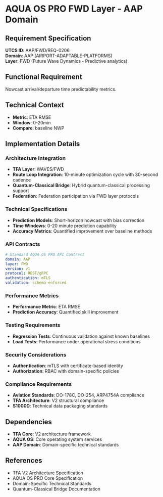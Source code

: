 # AQUA OS PRO FWD Layer - AAP Domain

## Requirement Specification

**UTCS ID**: AAP/FWD/REQ-0206  
**Domain**: AAP (AIRPORT-ADAPTABLE-PLATFORMS)  
**Layer**: FWD (Future Wave Dynamics - Predictive analytics)  

## Functional Requirement

Nowcast arrival/departure time predictability metrics.

## Technical Context

- **Metric**: ETA RMSE
- **Window**: 0-20min
- **Compare**: baseline NWP


## Implementation Details

### Architecture Integration
- **TFA Layer**: WAVES/FWD
- **Route Loop Integration**: 10-minute optimization cycle with 30-second cadence
- **Quantum-Classical Bridge**: Hybrid quantum-classical processing support
- **Federation**: Federation participation via FWD layer protocols

### Technical Specifications

- **Prediction Models**: Short-horizon nowcast with bias correction
- **Time Windows**: 0-20 minute prediction capability
- **Accuracy Metrics**: Quantified improvement over baseline methods

### API Contracts


```yaml
# Standard AQUA OS PRO API Contract
domain: AAP
layer: FWD
version: v1
protocol: REST/gRPC
authentication: mTLS
validation: schema-enforced
```

### Performance Metrics

- **Performance Metric**: ETA RMSE
- **Prediction Accuracy**: Quantified skill improvement

### Testing Requirements

- **Regression Tests**: Continuous validation against known baselines
- **Load Tests**: Performance under operational stress conditions

### Security Considerations

- **Authentication**: mTLS with certificate-based identity
- **Authorization**: RBAC with domain-specific policies

### Compliance Requirements

- **Aviation Standards**: DO-178C, DO-254, ARP4754A compliance
- **TFA Architecture**: V2 structural compliance
- **S1000D**: Technical data packaging standards

## Dependencies

- **TFA Core**: V2 architecture framework
- **AQUA OS**: Core operating system services
- **AAP Domain**: Domain-specific technical standards

## References

- TFA V2 Architecture Specification
- AQUA OS PRO Core Specification
- Domain-Specific Technical Standards
- Quantum-Classical Bridge Documentation
